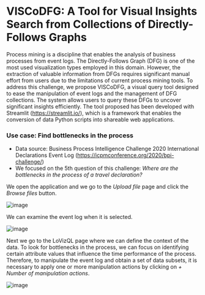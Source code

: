 # VISCoDFG:  A Tool for Visual Insights Search from Collections of Directly-Follows Graphs

Process mining is a discipline that enables the analysis of business processes from event logs. The Directly-Follows Graph (DFG) is one of the most used visualization types employed in this domain. However, the extraction of valuable information from DFGs requires significant manual effort from users due to the limitations of current process mining tools. To address this challenge, we propose VISCoDFG, a visual query tool designed to ease the manipulation of event logs and the management of DFG collections. The system allows users to query these DFGs to uncover significant insights efficiently. The tool proposed has been developed with Streamlit (https://streamlit.io/), which is a framework
that enables the conversion of data Python scripts into shareable web applications.

### Use case: Find bottlenecks in the process 

- Data source: Business Process Intelligence Challenge 2020 International Declarations Event Log (https://icpmconference.org/2020/bpi-challenge/)
- We focused on the 5th question of this challenge: *Where are the bottlenecks in the process of a travel declaration?*

We open the application and we go to the *Upload file* page and click the *Browse files* button.

![image](https://github.com/msurbano/VISCoDFG/assets/92515344/21de6cf3-0ac5-42d5-b1a7-b4a98a077f80)

We can examine the event log when it is selected.

![image](https://github.com/msurbano/VISCoDFG/assets/92515344/dfb42a77-d8d1-4f3b-8151-9a5b44814c3f)

Next we go to the LoVizQL page where we can define the context of the data. To look for bottlenecks in the process, we can focus on identifying certain attribute values that influence the time performance of the process. Therefore, to manipulate the event log and obtain a set of data subsets, it is necessary to apply one or more manipulation actions by clicking on *+ Number of manipulation actions*.

![image](https://github.com/msurbano/VISCoDFG/assets/92515344/d817c631-e284-4b25-8049-451def2e5a6f)

